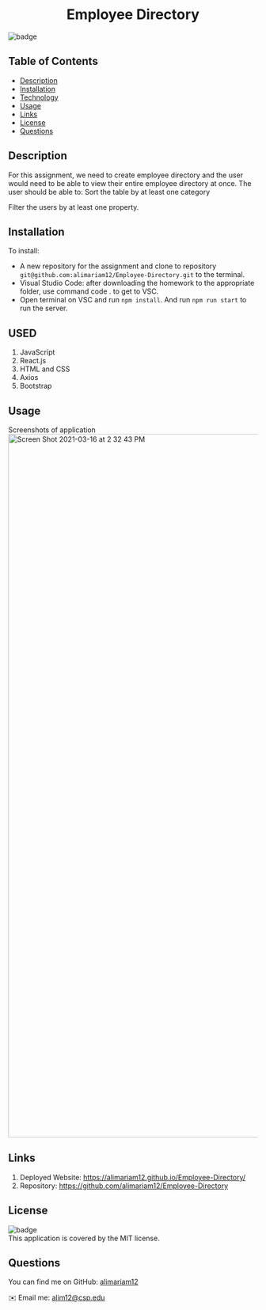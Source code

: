 <h1 align="center"> Employee Directory </h1>
  
  ![badge](https://img.shields.io/badge/license-MIT-green)<br />
 
  ## Table of Contents
  - [Description](#description)
  - [Installation](#installation)
  - [Technology](#technology)
  - [Usage](#usage)
  - [Links](#links)
  - [License](#license)
  - [Questions](#questions)
  
  ## Description
  
   For this assignment, we need to create employee directory and the user would need to be able to view their entire employee directory at once. The user should be able to:
   Sort the table by at least one category

   Filter the users by at least one property.
   
  ## Installation
  To install:
  - A new repository for the assignment and clone to repository `git@github.com:alimariam12/Employee-Directory.git` to the terminal.
  - Visual Studio Code: after downloading the homework to the appropriate folder, use command code . to get to VSC.
  - Open terminal on VSC and run `npm install`. And run `npm run start` to run the server.

  ## USED 
  1. JavaScript
  2. React.js
  3. HTML and CSS
  4. Axios
  5. Bootstrap
  
  ## Usage
  Screenshots of application
<img width="1422" alt="Screen Shot 2021-03-16 at 2 32 43 PM" src="https://user-images.githubusercontent.com/71665063/111370245-fe3a8900-8665-11eb-9d33-2507230c8788.png">
  
  ## Links
  1. Deployed Website: https://alimariam12.github.io/Employee-Directory/
  2. Repository: https://github.com/alimariam12/Employee-Directory
  
  ## License
  ![badge](https://img.shields.io/badge/license-MIT-green)
  <br />
  This application is covered by the MIT license. 
 
  ## Questions

  You can find me on GitHub: 
  [alimariam12](https://github.com/alimariam12)
  
  ✉️ Email me: alim12@csp.edu
      
